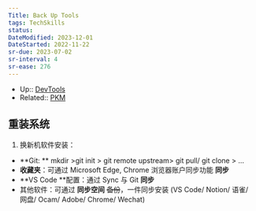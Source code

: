 ```yaml
---
Title: Back Up Tools
tags: TechSkills
status: 
DateModified: 2023-12-01
DateStarted: 2022-11-22
sr-due: 2023-07-02
sr-interval: 4
sr-ease: 276
---
```

- Up:: [DevTools](DevTools.md)
- Related:: [PKM](PKM)
## 重装系统

1. 换新机软件安装：

- **Git: ** mkdir >git init > git remote upstream> git pull/ git clone > ...
- **收藏夹**：可通过 Microsoft Edge, Chrome 浏览器账户同步功能 **同步**
- **VS Code **配置：通过 Sync 与 Git **同步**
- 其他软件：可通过 **同步空间** ~~备份~~，一件同步安装 (VS Code/ Notion/ 语雀/ 网盘/ Ocam/ Adobe/ Chrome/ Wechat)
